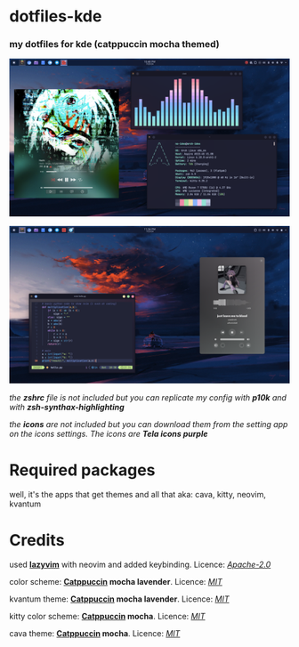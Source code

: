# dotfiles-kde
### my dotfiles for kde (catppuccin mocha themed)

![alt text](https://github.com/no-idea-xd/dotfiles-kde/blob/main/kde-dotfiles1.png)

![alt text](https://github.com/no-idea-xd/dotfiles-kde/blob/main/kde-dotfiles2.png)

*the **zshrc** file is not included but you can replicate my config with **p10k** and with **zsh-synthax-highlighting***

*the **icons** are not included but you can download them from the setting app on the icons settings. The icons are **Tela icons purple***

# Required packages
well, it's the apps that get themes and all that aka: cava, kitty, neovim, kvantum

# Credits
used **[lazyvim](https://github.com/LazyVim/LazyVim)** with neovim and added keybinding. Licence: *[Apache-2.0](https://www.apache.org/licenses/LICENSE-2.0)*

color scheme: **[Catppuccin](https://github.com/catppuccin/kde) mocha lavender**. Licence: *[MIT](https://opensource.org/license/mit)*

kvantum theme: **[Catppuccin](https://github.com/catppuccin/Kvantum) mocha lavender**. Licence: *[MIT](https://opensource.org/license/mit)*

kitty color scheme: **[Catppuccin](https://github.com/catppuccin/kitty) mocha**. Licence: *[MIT](https://opensource.org/license/mit)*

cava theme: **[Catppuccin](https://github.com/catppuccin/cava) mocha**. Licence: *[MIT](https://opensource.org/license/mit)*
